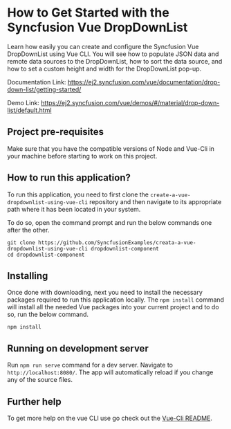 # How to Get Started with the Syncfusion Vue DropDownList

Learn how easily you can create and configure the Syncfusion Vue DropDownList using Vue CLI. You will see how to populate JSON data and remote data sources to the DropDownList, how to sort the data source, and how to set a custom height and width for the DropDownList pop-up. 

Documentation Link: https://ej2.syncfusion.com/vue/documentation/drop-down-list/getting-started/

Demo Link: https://ej2.syncfusion.com/vue/demos/#/material/drop-down-list/default.html

## Project pre-requisites
Make sure that you have the compatible versions of Node and Vue-Cli in your machine before starting to work on this project.

## How to run this application?
To run this application, you need to first clone the `create-a-vue-dropdownlist-using-vue-cli` repository and then navigate to its appropriate path where it has been located in your system.

To do so, open the command prompt and run the below commands one after the other.

```
git clone https://github.com/SyncfusionExamples/creata-a-vue-dropdownlist-using-vue-cli dropdownlist-component
cd dropdownlist-component
```

## Installing
Once done with downloading, next you need to install the necessary packages required to run this application locally. The `npm install` command will install all the needed Vue packages into your current project and to do so, run the below command.

```
npm install
```

## Running on development server
Run `npm run serve` command for a dev server. Navigate to `http://localhost:8080/`. The app will automatically reload if you change any of the source files.

## Further help

To get more help on the vue CLI use go check out the [Vue-Cli README](https://github.com/vuejs/vue-cli/blob/master/README.md).
